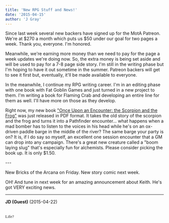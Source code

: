 ```yaml
---
title: 'New RPG Stuff and News!'
date: '2015-04-15'
author: 'J Gray'
---
```


<p>Since last week several new backers have signed up for the MotA Patreon. We're at $270 a month which puts us $50 under our goal for two pages a week. Thank you, everyone. I'm honored.</p><p>Meanwhile, we're earning more money than we need to pay for the page a week updates we're doing now. So, the extra money is being set aside and will be used to pay for a 7-8 page side story. I'm still in the writing phase but I'm hoping to have it out sometime in the summer. Patreon backers will get to see it first but, eventually, it'll be made available to everyone.</p><p>In the meanwhile, I continue my RPG writing career. I'm in an editing phase with one book with Fat Goblin Games and just turned in a new project to them. I'm writing a book for Flaming Crab and developing an entire line for them as well. I'll have more on those as they develop.</p><p>Right now, my new book <a href="http://www.drivethrurpg.com/product/147658/Once-Upon-an-Encounter-The-Scorpion-and-the-Frog" target="_blank">"Once Upon an Encounter: the Scorpion and the Frog"</a> was just released in PDF format. It takes the old story of the scorpion and the frog and turns it into a Pathfinder encounter... what happens when a mad bomber has to listen to the voices in his head while he's on an ox-driven paddle barge in the middle of the river? The same barge your party is on? It is, if I do say so myself, an excellent one session encounter that a GM can drop into any campaign. There's a great new creature called a "boom laying slug" that's especially fun for alchemists. Please consider picking the book up. It is only $1.50.</p><p>---</p><p>New Bricks of the Arcana on Friday. New story comic next week.</p><p>OH! And tune in next week for an amazing announcement about Keith. He's got VERY exciting news. </p>

---
**JD (Guest)** (2015-04-22)

<br> <font face="Comic Sans MS" size="2">Life?</font>

